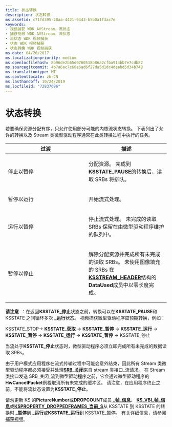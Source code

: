```yaml
---
title: 状态转换
description: 状态转换
ms.assetid: c71fd395-28aa-4421-9443-b5b0a1f3ac7e
keywords:
- 视频捕获 WDK AVStream，流状态
- 捕获视频 WDK AVStream，流状态
- 流状态 WDK 视频捕获
- 状态 WDK 视频捕获
- 状态转换 WDK 视频捕获
ms.date: 04/20/2017
ms.localizationpriority: medium
ms.openlocfilehash: 8b96de2b65d0760518b86a2cfba914bb7e7cdb82
ms.sourcegitcommit: 4b7a6ac7c68e6ad6f27da5d1dc4deabd5d34b748
ms.translationtype: MT
ms.contentlocale: zh-CN
ms.lasthandoff: 10/24/2019
ms.locfileid: "72837696"
---
```

# <a name="state-transitions"></a>状态转换


若要确保资源分配有序，只允许使用部分可能的内核流状态转换。 下表列出了允许的转换以及 Stream 类微型驱动程序通常在此类转换过程中执行的任务。

<table>
<colgroup>
<col width="50%" />
<col width="50%" />
</colgroup>
<thead>
<tr class="header">
<th>过渡</th>
<th>描述</th>
</tr>
</thead>
<tbody>
<tr class="odd">
<td><p>停止以暂停</p></td>
<td><p>分配资源。 完成到<strong>KSSTATE_PAUSE</strong>的转换后，读取 SRBs 将排队。</p></td>
</tr>
<tr class="even">
<td><p>暂停以运行</p></td>
<td><p>开始流式处理。</p></td>
</tr>
<tr class="odd">
<td><p>运行以暂停</p></td>
<td><p>停止流式处理。 未完成的读取 SRBs 保留在由微型驱动程序维护的队列中。</p></td>
</tr>
<tr class="even">
<td><p>暂停以停止</p></td>
<td><p>解除分配资源并完成所有未完成的读取 SRBs。 未使用图像填充的 SRBs 在<a href="https://docs.microsoft.com/windows-hardware/drivers/ddi/ks/ns-ks-ksstream_header" data-raw-source="[&lt;strong&gt;KSSTREAM_HEADER&lt;/strong&gt;](https://docs.microsoft.com/windows-hardware/drivers/ddi/ks/ns-ks-ksstream_header)"><strong>KSSTREAM_HEADER</strong></a>结构的<strong>DataUsed</strong>成员中以零长度完成。</p></td>
</tr>
</tbody>
</table>

 

**请注意**  ：在返回**KSSTATE\_停止**状态之前，转换可以在**KSSTATE\_PAUSE**和 KSSTATE 之间循环多次 **\_运行**状态。 视频捕获微型驱动程序应预期转换，例如：

 

KSSTATE\_STOP-&gt; **KSSTATE\_获取** -&gt; **KSSTATE\_暂停** -&gt; **KSSTATE\_运行** -&gt; **KSSTATE\_暂停** -&gt; **KSSTATE\_运行** -&gt; **KSSTATE\_暂停** -&gt; KSSTATE\_停止

当流处于**KSSTATE\_停止**状态时，微型驱动程序必须立即完成所有未完成的数据读取 SRBs。

由于用户模式应用程序在流式传输过程中可能会意外结束，因此所有 Stream 类微型驱动程序都必须接受并处理[**SRB\_关闭**](https://docs.microsoft.com/windows-hardware/drivers/stream/srb-close-stream)来自 stream 类接口\_流请求。 在 Stream 类接口发送 SRB\_关闭\_流到微型驱动程序之前，它会通过微型驱动程序的**HwCancelPacket**例程取消所有未完成的缓冲区。 请注意，在应用程序终止之前，不能将流状态设置为**KSSTATE\_停止**。

请勿更新 KS 的**PictureNumber**或**DROPCOUNT**成员[ **\_帧\_信息**](https://docs.microsoft.com/windows-hardware/drivers/ddi/ksmedia/ns-ksmedia-tagks_frame_info)、 [**KS\_VBI\_帧\_信息**](https://docs.microsoft.com/windows-hardware/drivers/ddi/ksmedia/ns-ksmedia-tagks_vbi_frame_info)或[**KSPROPERTY\_DROPPEDFRAMES\_当前\_S**](https://docs.microsoft.com/windows-hardware/drivers/ddi/ksmedia/ns-ksmedia-ksproperty_droppedframes_current_s)从 KSSTATE 到 KSSTATE 的转换时 **\_暂停**到 **\_运行**或**KSSTATE\_运行**到 KSSTATE\_暂停。 有关详细信息，请参阅[捕获视频](capturing-video.md)。

 

 





